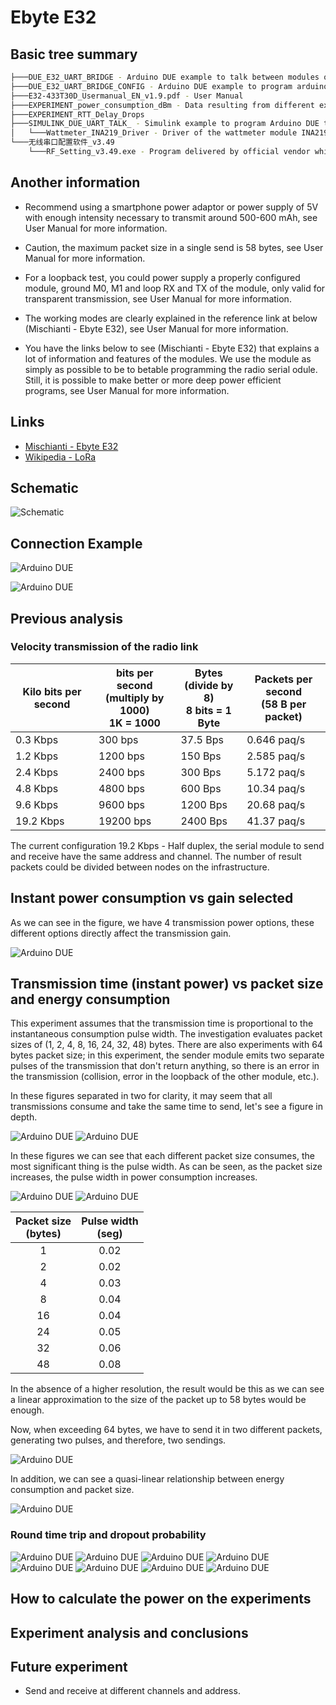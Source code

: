 # Ebyte E32

## Basic tree summary
```bash
├───DUE_E32_UART_BRIDGE - Arduino DUE example to talk between modules of the same configuration.
├───DUE_E32_UART_BRIDGE_CONFIG - Arduino DUE example to program arduino as serial (UART) bridge between RF_Setting_v3.49.exe program and PC to config the module.
├───E32-433T30D_Usermanual_EN_v1.9.pdf - User Manual
├───EXPERIMENT_power_consumption_dBm - Data resulting from different experiments see the power consumption of the module that depends on the configuration of 4 options {21, 24, 27, 30} dBm.
├───EXPERIMENT_RTT_Delay_Drops
├───SIMULINK_DUE_UART_TALK_ - Simulink example to program Arduino DUE to test the modules and see the power consumption.
│   └───Wattmeter_INA219_Driver - Driver of the wattmeter module INA219 to measure the power consumption (add all files to the path).
└───无线串口配置软件_v3.49
    └───RF_Setting_v3.49.exe - Program delivered by official vendor which allow to config the module
```

## Another information

- Recommend using a smartphone power adaptor or power supply of 5V with enough intensity necessary to transmit around 500-600 mAh, see User Manual for more information.

- Caution, the maximum packet size in a single send is 58 bytes, see User Manual for more information.  

- For a loopback test, you could power supply a properly configured module, ground M0, M1 and loop RX and TX of the module, only valid for transparent transmission, see User Manual for more information.

- The working modes are clearly explained in the reference link at below (Mischianti - Ebyte E32), see User Manual for more information.

- You have the links below to see (Mischianti - Ebyte E32) that explains a lot of information and features of the modules. We use the module as simply as possible to be to betable programming the radio serial odule. Still, it is possible to make better or more deep power efficient programs, see User Manual for more information.

## Links
- [Mischianti - Ebyte E32](https://www.mischianti.org/2019/10/15/lora-e32-device-for-arduino-esp32-or-esp8266-specs-and-basic-usage-part-1/)
- [Wikipedia - LoRa](https://en.wikipedia.org/wiki/LoRa)

## Schematic

![Schematic](img/Arduino_schematic.jpg)

## Connection Example

![Arduino DUE](img/Arduino_SendRecv.jpg)

![Arduino DUE](img/Radio_looptest.jpg)

## Previous analysis

### Velocity transmission of the radio link
| Kilo bits per second 	| bits per second<br>(multiply by 1000)<br>1K = 1000 	| Bytes<br>(divide by 8)<br>8 bits = 1 Byte 	| Packets per second<br>(58 B per packet) 	|
|----------------------	|----------------------------------------------------	|-------------------------------------------	|-----------------------------------------	|
| 0.3 Kbps             	| 300 bps                                            	| 37.5 Bps                                  	| 0.646 paq/s                             	|
| 1.2 Kbps             	| 1200 bps                                           	| 150 Bps                                   	| 2.585 paq/s                             	|
| 2.4 Kbps             	| 2400 bps                                           	| 300 Bps                                   	| 5.172 paq/s                             	|
| 4.8 Kbps             	| 4800 bps                                           	| 600 Bps                                   	| 10.34 paq/s                             	|
| 9.6 Kbps             	| 9600 bps                                           	| 1200 Bps                                  	| 20.68 paq/s                             	|
| 19.2 Kbps            	| 19200 bps                                          	| 2400 Bps                                  	| 41.37 paq/s                             	|

The current configuration 19.2 Kbps - Half duplex, the serial module to send and receive have the same address and channel. The number of result packets could be divided between nodes on the infrastructure.

## Instant power consumption vs gain selected

As we can see in the figure, we have 4 transmission power options, these different options directly affect the transmission gain.

![Arduino DUE](img/compare_zoom_datatip.png)

## Transmission time (instant power) vs packet size and energy consumption

This experiment assumes that the transmission time is proportional to the instantaneous consumption pulse width. The investigation evaluates packet sizes of (1, 2, 4, 8, 16, 24, 32, 48) bytes. There are also experiments with 64 bytes packet size; in this experiment, the sender module emits two separate pulses of the transmission that don't return anything, so there is an error in the transmission (collision, error in the loopback of the other module, etc.).

In these figures separated in two for clarity, it may seem that all transmissions consume and take the same time to send, let's see a figure in depth.

![Arduino DUE](img/instant_power_vs_time_1_to_8_bytes.png)
![Arduino DUE](img/instant_power_vs_time_16_to_48_bytes.png)

In these figures we can see that each different packet size consumes, the most significant thing is the pulse width. As can be seen, as the packet size increases, the pulse width in power consumption increases.

![Arduino DUE](img/instant_power_vs_time_1_to_8_bytes_zoom_10s.png)
![Arduino DUE](img/instant_power_vs_time_16_to_48_bytes_zoom_10s.png)

| Packet size<br>(bytes) 	| Pulse width<br>(seg) 	|
|:----------------------:	|:--------------------:	|
|            1           	|         0.02         	|
|            2           	|         0.02         	|
|            4           	|         0.03         	|
|            8           	|         0.04         	|
|           16           	|         0.04         	|
|           24           	|         0.05         	|
|           32           	|         0.06         	|
|           48           	|         0.08         	|

In the absence of a higher resolution, the result would be this as we can see a linear approximation to the size of the packet up to 58 bytes would be enough.

Now, when exceeding 64 bytes, we have to send it in two different packets, generating two pulses, and therefore, two sendings.

![Arduino DUE](img/instant_power_vs_time_64_bytes_zoom_5s.png)

In addition, we can see a quasi-linear relationship between energy consumption and packet size.

![Arduino DUE](img/energy_consumption.png)

### Round time trip and dropout probability

![Arduino DUE](img/RTT_DP_1bytes.png)
![Arduino DUE](img/RTT_DP_2bytes.png)
![Arduino DUE](img/RTT_DP_4bytes.png)
![Arduino DUE](img/RTT_DP_8bytes.png)
![Arduino DUE](img/RTT_DP_16bytes.png)
![Arduino DUE](img/RTT_DP_24bytes.png)
![Arduino DUE](img/RTT_DP_32bytes.png)
![Arduino DUE](img/RTT_DP_48bytes.png)

## How to calculate the power on the experiments

## Experiment analysis and conclusions

## Future experiment

- Send and receive at different channels and address.